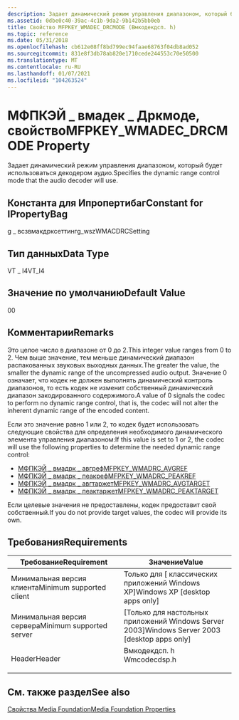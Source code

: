 ```yaml
---
description: Задает динамический режим управления диапазоном, который будет использоваться декодером аудио.
ms.assetid: 0dbe0c40-39ac-4c1b-9da2-9b142b5bb0eb
title: Свойство MFPKEY_WMADEC_DRCMODE (Вмкодекдсп. h)
ms.topic: reference
ms.date: 05/31/2018
ms.openlocfilehash: cb612e08ff8bd799ec94faae68763f04db8ad052
ms.sourcegitcommit: 831e8f3db78ab820e1710cede244553c70e50500
ms.translationtype: MT
ms.contentlocale: ru-RU
ms.lasthandoff: 01/07/2021
ms.locfileid: "104263524"
---
```

# <a name="mfpkey_wmadec_drcmode-property"></a><span data-ttu-id="4eb39-103">МФПКЭЙ \_ вмадек \_ Дркмоде, свойство</span><span class="sxs-lookup"><span data-stu-id="4eb39-103">MFPKEY\_WMADEC\_DRCMODE Property</span></span>

<span data-ttu-id="4eb39-104">Задает динамический режим управления диапазоном, который будет использоваться декодером аудио.</span><span class="sxs-lookup"><span data-stu-id="4eb39-104">Specifies the dynamic range control mode that the audio decoder will use.</span></span>

## <a name="constant-for-ipropertybag"></a><span data-ttu-id="4eb39-105">Константа для Ипропертибаг</span><span class="sxs-lookup"><span data-stu-id="4eb39-105">Constant for IPropertyBag</span></span>

<span data-ttu-id="4eb39-106">g \_ всзвмакдрксеттинг</span><span class="sxs-lookup"><span data-stu-id="4eb39-106">g\_wszWMACDRCSetting</span></span>

## <a name="data-type"></a><span data-ttu-id="4eb39-107">Тип данных</span><span class="sxs-lookup"><span data-stu-id="4eb39-107">Data Type</span></span>

<span data-ttu-id="4eb39-108">VT \_ I4</span><span class="sxs-lookup"><span data-stu-id="4eb39-108">VT\_I4</span></span>

## <a name="default-value"></a><span data-ttu-id="4eb39-109">Значение по умолчанию</span><span class="sxs-lookup"><span data-stu-id="4eb39-109">Default Value</span></span>

<span data-ttu-id="4eb39-110">0</span><span class="sxs-lookup"><span data-stu-id="4eb39-110">0</span></span>

## <a name="remarks"></a><span data-ttu-id="4eb39-111">Комментарии</span><span class="sxs-lookup"><span data-stu-id="4eb39-111">Remarks</span></span>

<span data-ttu-id="4eb39-112">Это целое число в диапазоне от 0 до 2.</span><span class="sxs-lookup"><span data-stu-id="4eb39-112">This integer value ranges from 0 to 2.</span></span> <span data-ttu-id="4eb39-113">Чем выше значение, тем меньше динамический диапазон распакованных звуковых выходных данных.</span><span class="sxs-lookup"><span data-stu-id="4eb39-113">The greater the value, the smaller the dynamic range of the uncompressed audio output.</span></span> <span data-ttu-id="4eb39-114">Значение 0 означает, что кодек не должен выполнять динамический контроль диапазонов, то есть кодек не изменит собственный динамический диапазон закодированного содержимого.</span><span class="sxs-lookup"><span data-stu-id="4eb39-114">A value of 0 signals the codec to perform no dynamic range control, that is, the codec will not alter the inherent dynamic range of the encoded content.</span></span>

<span data-ttu-id="4eb39-115">Если это значение равно 1 или 2, то кодек будет использовать следующие свойства для определения необходимого динамического элемента управления диапазоном:</span><span class="sxs-lookup"><span data-stu-id="4eb39-115">If this value is set to 1 or 2, the codec will use the following properties to determine the needed dynamic range control:</span></span>

-   [<span data-ttu-id="4eb39-116">МФПКЭЙ \_ вмадрк \_ авгреф</span><span class="sxs-lookup"><span data-stu-id="4eb39-116">MFPKEY\_WMADRC\_AVGREF</span></span>](mfpkey-wmadrc-avgrefproperty.md)
-   [<span data-ttu-id="4eb39-117">МФПКЭЙ \_ вмадрк \_ пеакреф</span><span class="sxs-lookup"><span data-stu-id="4eb39-117">MFPKEY\_WMADRC\_PEAKREF</span></span>](mfpkey-wmadrc-peakrefproperty.md)
-   [<span data-ttu-id="4eb39-118">МФПКЭЙ \_ вмадрк \_ авгтаржет</span><span class="sxs-lookup"><span data-stu-id="4eb39-118">MFPKEY\_WMADRC\_AVGTARGET</span></span>](mfpkey-wmadrc-avgtargetproperty.md)
-   [<span data-ttu-id="4eb39-119">МФПКЭЙ \_ вмадрк \_ пеактаржет</span><span class="sxs-lookup"><span data-stu-id="4eb39-119">MFPKEY\_WMADRC\_PEAKTARGET</span></span>](mfpkey-wmadrc-peaktargetproperty.md)

<span data-ttu-id="4eb39-120">Если целевые значения не предоставлены, кодек предоставит свой собственный.</span><span class="sxs-lookup"><span data-stu-id="4eb39-120">If you do not provide target values, the codec will provide its own.</span></span>

## <a name="requirements"></a><span data-ttu-id="4eb39-121">Требования</span><span class="sxs-lookup"><span data-stu-id="4eb39-121">Requirements</span></span>



| <span data-ttu-id="4eb39-122">Требование</span><span class="sxs-lookup"><span data-stu-id="4eb39-122">Requirement</span></span> | <span data-ttu-id="4eb39-123">Значение</span><span class="sxs-lookup"><span data-stu-id="4eb39-123">Value</span></span> |
|-------------------------------------|-----------------------------------------------------------------------------------------|
| <span data-ttu-id="4eb39-124">Минимальная версия клиента</span><span class="sxs-lookup"><span data-stu-id="4eb39-124">Minimum supported client</span></span><br/> | <span data-ttu-id="4eb39-125">Только для \[ классических приложений Windows XP\]</span><span class="sxs-lookup"><span data-stu-id="4eb39-125">Windows XP \[desktop apps only\]</span></span><br/>                                             |
| <span data-ttu-id="4eb39-126">Минимальная версия сервера</span><span class="sxs-lookup"><span data-stu-id="4eb39-126">Minimum supported server</span></span><br/> | <span data-ttu-id="4eb39-127">\[Только для настольных приложений Windows Server 2003\]</span><span class="sxs-lookup"><span data-stu-id="4eb39-127">Windows Server 2003 \[desktop apps only\]</span></span><br/>                                    |
| <span data-ttu-id="4eb39-128">Header</span><span class="sxs-lookup"><span data-stu-id="4eb39-128">Header</span></span><br/>                   | <dl> <span data-ttu-id="4eb39-129"><dt>Вмкодекдсп. h</dt></span><span class="sxs-lookup"><span data-stu-id="4eb39-129"><dt>Wmcodecdsp.h</dt></span></span> </dl> |



## <a name="see-also"></a><span data-ttu-id="4eb39-130">См. также раздел</span><span class="sxs-lookup"><span data-stu-id="4eb39-130">See also</span></span>

<dl> <dt>

[<span data-ttu-id="4eb39-131">Свойства Media Foundation</span><span class="sxs-lookup"><span data-stu-id="4eb39-131">Media Foundation Properties</span></span>](media-foundation-properties.md)
</dt> </dl>

 

 




